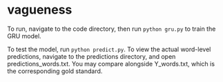 # vagueness

To run, navigate to the code directory, then run
`python gru.py`
to train the GRU model.

To test the model, run
`python predict.py`.
To view the actual word-level predictions, navigate to the predictions directory, and open predictions_words.txt. You may compare alongside Y_words.txt, which is the corresponding gold standard.
